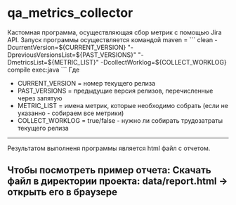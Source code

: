 # **qa_metrics_collector**

Кастомная программа, осуществляющая сбор метрик с помощью Jira API. 
Запуск программы осуществляется командой maven = 
\```
clean -DcurrentVersion=${CURRENT_VERSION} "-DpreviousVersionsList=${PAST_VERSIONS}" "-DmetricsList=${METRIC_LIST}" -DcollectWorklog=${COLLECT_WORKLOG} compile exec:java
\```
Где 
  - CURRENT_VERSION = номер текущего релиза
  - PAST_VERSIONS = предыдущие версия релизов, перечисленные через запятую 
  - METRIC_LIST = имена метрик, которые необходимо собрать (если не указанно - собираем все метрики) 
  - COLLECT_WORKLOG = true/false - нужно ли собирать трудозатраты текущего релиза 

---
Результатом выполненя программы является html файл с отчетом. 

**Чтобы посмотреть пример отчета:**
Скачать файл в директории проекта: data/report.html -> открыть его в браузере 
---
